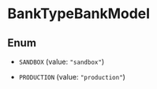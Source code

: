

# BankTypeBankModel

## Enum


* `SANDBOX` (value: `"sandbox"`)

* `PRODUCTION` (value: `"production"`)




